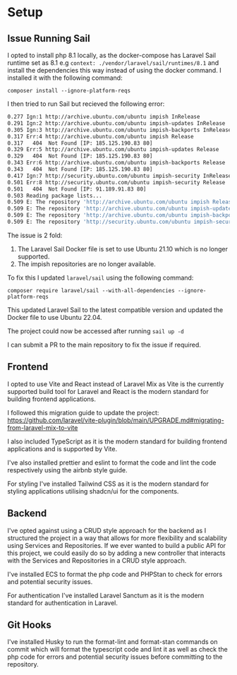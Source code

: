 # Setup

## Issue Running Sail

I opted to install php 8.1 locally, as the docker-compose has Laravel Sail runtime set as 8.1
e.g `context: ./vendor/laravel/sail/runtimes/8.1` and install the dependencies this way instead of using the docker command. I installed it with the following command:

`composer install --ignore-platform-reqs`

I then tried to run Sail but recieved the following error:

```bash
0.277 Ign:1 http://archive.ubuntu.com/ubuntu impish InRelease
0.291 Ign:2 http://archive.ubuntu.com/ubuntu impish-updates InRelease
0.305 Ign:3 http://archive.ubuntu.com/ubuntu impish-backports InRelease
0.317 Err:4 http://archive.ubuntu.com/ubuntu impish Release
0.317   404  Not Found [IP: 185.125.190.83 80]
0.329 Err:5 http://archive.ubuntu.com/ubuntu impish-updates Release
0.329   404  Not Found [IP: 185.125.190.83 80]
0.343 Err:6 http://archive.ubuntu.com/ubuntu impish-backports Release
0.343   404  Not Found [IP: 185.125.190.83 80]
0.417 Ign:7 http://security.ubuntu.com/ubuntu impish-security InRelease
0.501 Err:8 http://security.ubuntu.com/ubuntu impish-security Release
0.501   404  Not Found [IP: 91.189.91.83 80]
0.503 Reading package lists...
0.509 E: The repository 'http://archive.ubuntu.com/ubuntu impish Release' does not have a Release file.
0.509 E: The repository 'http://archive.ubuntu.com/ubuntu impish-updates Release' does not have a Release file.
0.509 E: The repository 'http://archive.ubuntu.com/ubuntu impish-backports Release' does not have a Release file.
0.509 E: The repository 'http://security.ubuntu.com/ubuntu impish-security Release' does not have a Release file.
```

The issue is 2 fold:

1. The Laravel Sail Docker file is set to use Ubuntu 21.10 which is no longer supported.
2. The impish repositories are no longer available.

To fix this I updated `laravel/sail` using the following command:

`composer require laravel/sail --with-all-dependencies --ignore-platform-reqs`

This updated Laravel Sail to the latest compatible version and updated the Docker file to use Ubuntu 22.04.

The project could now be accessed after running `sail up -d`

I can submit a PR to the main repository to fix the issue if required.

## Frontend

I opted to use Vite and React instead of Laravel Mix as Vite is the currently supported build tool for Laravel and React is the modern standard for building frontend applications.

I followed this migration guide to update the project: https://github.com/laravel/vite-plugin/blob/main/UPGRADE.md#migrating-from-laravel-mix-to-vite

I also included TypeScript as it is the modern standard for building frontend applications and is supported by Vite.

I've also installed prettier and eslint to format the code and lint the code respectively using the airbnb style guide.

For styling I've installed Tailwind CSS as it is the modern standard for styling applications utilising shadcn/ui for the components.

## Backend

I've opted against using a CRUD style approach for the backend as I structured the project in a way that allows for more flexibility and scalability using Services and Repositories. If we ever wanted to build a public API for this project, we could easily do so by adding a new controller that interacts with the Services and Repositories in a CRUD style approach.

I've installed ECS to format the php code and PHPStan to check for errors and potential security issues.

For authentication I've installed Laravel Sanctum as it is the modern standard for authentication in Laravel.

## Git Hooks

I've installed Husky to run the format-lint and format-stan commands on commit which will format the typescript code and lint it as well as check the php code for errors and potential security issues before committing to the repository.
